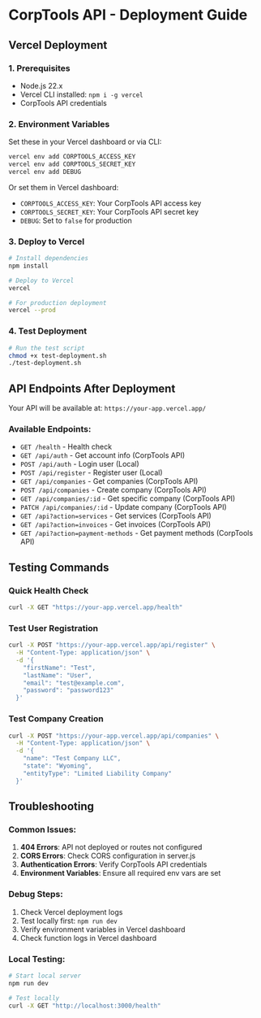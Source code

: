 # CorpTools API - Deployment Guide

## Vercel Deployment

### 1. Prerequisites
- Node.js 22.x
- Vercel CLI installed: `npm i -g vercel`
- CorpTools API credentials

### 2. Environment Variables
Set these in your Vercel dashboard or via CLI:

```bash
vercel env add CORPTOOLS_ACCESS_KEY
vercel env add CORPTOOLS_SECRET_KEY
vercel env add DEBUG
```

Or set them in Vercel dashboard:
- `CORPTOOLS_ACCESS_KEY`: Your CorpTools API access key
- `CORPTOOLS_SECRET_KEY`: Your CorpTools API secret key
- `DEBUG`: Set to `false` for production

### 3. Deploy to Vercel

```bash
# Install dependencies
npm install

# Deploy to Vercel
vercel

# For production deployment
vercel --prod
```

### 4. Test Deployment

```bash
# Run the test script
chmod +x test-deployment.sh
./test-deployment.sh
```

## API Endpoints After Deployment

Your API will be available at: `https://your-app.vercel.app/`

### Available Endpoints:
- `GET /health` - Health check
- `GET /api/auth` - Get account info (CorpTools API)
- `POST /api/auth` - Login user (Local)
- `POST /api/register` - Register user (Local)
- `GET /api/companies` - Get companies (CorpTools API)
- `POST /api/companies` - Create company (CorpTools API)
- `GET /api/companies/:id` - Get specific company (CorpTools API)
- `PATCH /api/companies/:id` - Update company (CorpTools API)
- `GET /api?action=services` - Get services (CorpTools API)
- `GET /api?action=invoices` - Get invoices (CorpTools API)
- `GET /api?action=payment-methods` - Get payment methods (CorpTools API)

## Testing Commands

### Quick Health Check
```bash
curl -X GET "https://your-app.vercel.app/health"
```

### Test User Registration
```bash
curl -X POST "https://your-app.vercel.app/api/register" \
  -H "Content-Type: application/json" \
  -d '{
    "firstName": "Test",
    "lastName": "User",
    "email": "test@example.com",
    "password": "password123"
  }'
```

### Test Company Creation
```bash
curl -X POST "https://your-app.vercel.app/api/companies" \
  -H "Content-Type: application/json" \
  -d '{
    "name": "Test Company LLC",
    "state": "Wyoming",
    "entityType": "Limited Liability Company"
  }'
```

## Troubleshooting

### Common Issues:

1. **404 Errors**: API not deployed or routes not configured
2. **CORS Errors**: Check CORS configuration in server.js
3. **Authentication Errors**: Verify CorpTools API credentials
4. **Environment Variables**: Ensure all required env vars are set

### Debug Steps:

1. Check Vercel deployment logs
2. Test locally first: `npm run dev`
3. Verify environment variables in Vercel dashboard
4. Check function logs in Vercel dashboard

### Local Testing:
```bash
# Start local server
npm run dev

# Test locally
curl -X GET "http://localhost:3000/health"
```


